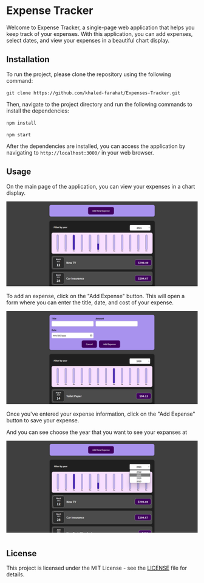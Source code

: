 # Expense Tracker

Welcome to Expense Tracker, a single-page web application that helps you keep track of your expenses. With this application, you can add expenses, select dates, and view your expenses in a beautiful chart display.

## Installation

To run the project, please clone the repository using the following command:

`git clone https://github.com/khaled-farahat/Expenses-Tracker.git`

Then, navigate to the project directory and run the following commands to install the dependencies:

`npm install`

`npm start`

After the dependencies are installed, you can access the application by navigating to `http://localhost:3000/` in your web browser.

## Usage

On the main page of the application, you can view your expenses in a chart display.

![chart](.\public\main.png)

To add an expense, click on the "Add Expense" button. This will open a form where you can enter the title, date, and cost of your expense.

![add-expense-form](.\public\newExpanse.png)

Once you've entered your expense information, click on the "Add Expense" button to save your expense.

And you can see choose the year that you want to see your expanses at

<img title="" src="./public/years.png" alt="">

# 

## License

This project is licensed under the MIT License - see the [LICENSE](LICENSE) file for details.
